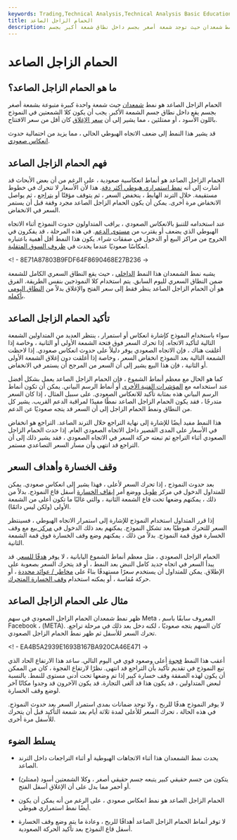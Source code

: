 ```yaml
---
keywords: Trading,Technical Analysis,Technical Analysis Basic Education
title: الحمام الزاجل الصاعد
description: الحمام الزاجل الصاعد هو نمط شمعدان حيث توجد شمعة أصغر بجسم داخل نطاق شمعة أكبر بجسم.
---
```


# الحمام الزاجل الصاعد
## ما هو الحمام الزاجل الصاعد؟

الحمام الزاجل الصاعد هو نمط [شمعدان](/candlestick) حيث شمعة واحدة كبيرة متبوعة بشمعة أصغر بجسم يقع داخل نطاق جسم الشمعة الأكبر. يجب أن يكون كلا الشمعتين في النموذج باللون الأسود ، أو ممتلئين ، مما يشير إلى أن [سعر الإغلاق](/closingprice) كان أقل من سعر الافتتاح.

قد يشير هذا النمط إلى ضعف الاتجاه الهبوطي الحالي ، مما يزيد من احتمالية حدوث [انعكاس صعودي](/reversal).

## فهم الحمام الزاجل الصاعد

الحمام الزاجل الصاعد هو أنماط انعكاسية صعودية ، على الرغم من أن بعض الأبحاث قد أشارت إلى أنه [نمط استمراري هبوطي أكثر دقة](/continuationpattern). هذا لأن الأسعار لا تتحرك في خطوط مستقيمة. خلال الترند الهابط ، ينخفض السعر ، ثم يتوقف مؤقتًا أو [يتراجع](/pullback) ، ثم يواصل الانخفاض مرة أخرى. يمكن أن يكون الحمام الزاجل الصاعد مجرد وقفة قبل أن يستمر السعر في الانخفاض.

عند استخدامه للتنبؤ بالانعكاس الصعودي ، يراقب المتداولون حدوث النموذج أثناء الاتجاه الهبوطي الذي يضعف أو يقترب من [مستوى الدعم](/support). في هذه المرحلة ، قد يفكرون في الخروج من مراكز البيع أو الدخول في صفقات شراء. يكون هذا النمط أقل أهمية باعتباره انعكاسًا صعوديًا عندما يحدث في [ظروف السوق المتقلبة](/choppymarket).

<! - 8E71A87803B9FDF64F8690468E27B236 ->

يشبه نمط الشمعدان هذا النمط [الداخلي](/inside_day) ، حيث يقع النطاق السعري الكامل للشمعة ضمن النطاق السعري لليوم السابق. يتم استخدام كلا النموذجين بنفس الطريقة. الفرق هو أن الحمام الزاجل الصاعد ينظر فقط إلى سعر الفتح والإغلاق بدلاً من [النطاق اليومي بأكمله](/range).

## تأكيد الحمام الزاجل الصاعد

سواء باستخدام النموذج كإشارة انعكاس أو استمرار ، ينتظر العديد من المتداولين الشمعة التالية لتأكيد الاتجاه. إذا تحرك السعر فوق فتحة الشمعة الأولى أو الثانية ، وخاصة إذا أغلقت هناك ، فإن الاتجاه الصعودي يوفر دليلاً على حدوث انعكاس صعودي. إذا لاحظت الشمعة التالية بعد النموذج انخفاض السعر ، وخاصة إذا أغلقت دون إغلاق الشمعة الأولى أو الثانية ، فإن هذا البيع يشير إلى أن السعر من المرجح أن يستمر في الانخفاض.

كما هو الحال مع معظم أنماط الشموع ، فإن الحمام الزاجل الصاعد يعمل بشكل أفضل عند استخدامه مع [المؤشرات الفنية الأخرى](/technicalindicator) أو أنماط الرسم البياني. يمكن أن تكون أنماط الرسم البياني هذه بمثابة تأكيد للانعكاس الصعودي. على سبيل المثال ، إذا كان السعر متدرجًا ، فقد يكون الحمام الزاجل الصاعد نمطًا مفيدًا لمراقبة الدعم القريب. يشير كل من النطاق ونمط الحمام الزاجل إلى أن السعر قد يتجه صعوديًا عن الدعم.

هذا النمط مفيد أيضًا للإشارة إلى نهاية التراجع خلال الترند الصاعد. التراجع هو انخفاض في الأسعار على المدى القصير داخل الاتجاه الصعودي العام. إذا حدث الحمام الزاجل الصعودي أثناء التراجع ثم تبعته حركة السعر في الاتجاه الصعودي ، فقد يشير ذلك إلى أن التراجع قد انتهى وأن مسار السعر التصاعدي مستمر.

## وقف الخسارة وأهداف السعر

بعد حدوث النموذج ، إذا تحرك السعر لأعلى ، فهذا يشير إلى انعكاس صعودي. يمكن للمتداول الدخول في مركز [طويل](/long) ووضع أمر [إيقاف الخسارة](/stop-lossorder) أسفل قاع النموذج. بدلاً من ذلك ، يمكنهم وضعها تحت قاع الشمعة الثانية ، والتي غالبًا ما تكون أعلى من الشمعة الأولى (ولكن ليس دائمًا).

إذا قرر المتداول استخدام النموذج للإشارة إلى استمرار الاتجاه الهبوطي ، فسينتظر السعر للتحرك هبوطيًا بعد تشكل النموذج. يمكنهم بعد ذلك الدخول في [مركز بيع](/short) مع وقف الخسارة فوق قمة النموذج. بدلاً من ذلك ، يمكنهم وضع وقف الخسارة فوق قمة الشمعة الثانية.

الحمام الزاجل الصعودي ، مثل معظم أنماط الشموع اليابانية ، لا يوفر [هدفًا للسعر](/pricetarget). قد يبدأ السعر في اتجاه جديد كامل النبض بعد النمط ، أو قد يتحرك السعر بصعوبة على الإطلاق. يمكن للمتداول أن يستخدم سعرًا مستهدفًا بناءً على [مخاطر / عوائد محددة](/riskrewardratio) ، أو حركة مُقاسة ، أو يمكنه استخدام [وقف الخسارة المتحرك](/trailingstop).

## مثال على الحمام الزاجل الصاعد

ظهر نمط شمعدان الحمام الزاجل الصعودي في سهم Meta ، المعروف سابقًا باسم Facebook ، (META). كان السهم يتجه صعوديًا ، لكنه دخل بعد ذلك في مرحلة تراجع. تحرك السعر للأسفل ثم ظهر نمط الحمام الزاجل الصعودي.

<! - EA4B5A2939E1693B167BA920CA46E471 ->

أعقب هذا النمط [فجوة](/gap) أعلى وصعود قوي في اليوم التالي. ساعد هذا الارتفاع الحاد الذي تبع النموذج في تقديم تأكيد بأن التراجع قد انتهى. نظرًا لارتفاع الفجوة ، كان من الممكن أن يكون لهذه الصفقة وقف خسارة كبير إذا تم وضعها تحت أدنى مستوى للنمط. بالنسبة لبعض المتداولين ، قد يكون هذا قد ألغى التجارة. قد يكون الآخرون قد وجدوا مكانًا آخر لوضع وقف الخسارة.

لا يوفر النموذج هدفًا للربح ، ولا توجد ضمانات بمدى استمرار السعر بعد حدوث النموذج. في هذه الحالة ، تحرك السعر للأعلى لمدة ثلاثة أيام بعد شمعة التأكيد قبل أن يتحرك للأسفل مرة أخرى.

## يسلط الضوء

- يحدث نمط الشمعدان هذا أثناء الاتجاهات الهبوطية أو أثناء التراجعات داخل الترند الصاعد.

- يتكون من جسم حقيقي كبير يتبعه جسم حقيقي أصغر ، وكلا الشمعتين أسود (ممتلئ) أو أحمر مما يدل على أن الإغلاق أسفل الفتح.

- الحمام الزاجل الصاعد هو نمط انعكاس صعودي ، على الرغم من أنه يمكن أن يكون أيضًا نمط استمراري هبوطي.

- لا توفر أنماط الحمام الزاجل الصاعد أهدافًا للربح ، وعادة ما يتم وضع وقف الخسارة أسفل قاع النموذج بعد تأكيد الحركة الصعودية.


